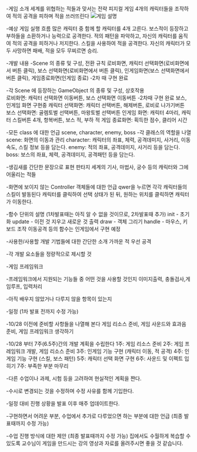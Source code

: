 -게임 소개
세계를 위협하는 적들과 맞서는 전략 피지컬 게임
4개의 캐릭터들을 조작하여 적의 공격을 피하며 적을 쓰러뜨린다
![게임 설명](https://github.com/user-attachments/assets/f49fcedb-aabf-49df-a937-4d08f9f94e7b)

-예상 게임 실행 흐름
많은 캐릭터 중 함께 할 캐릭터를 4개 고른다.
보스적이 등장하고 부하들을 소환하거나 능력으로 공격한다.
적의 패턴을 파악하고, 자신의 캐릭터를 움직여 적의 공격을 피하거나 저지한다.
스킬을 사용하여 적을 공격한다.
자신의 캐릭터가 모두 사망하면 패배, 적을 모두 무찌르면 승리.

-개발 내용
-Scene 의 종류 및 구성, 전환 규칙
로비화면, 캐릭터 선택화면(로비화면에서 버튼 클릭), 보스 선택화면(로비화면에서 버튼 클릭), 인게임화면(보스 선택화면에서 버튼 클릭), 게임종료화면(인게임 종료)       -2차 때 구현 완료

-각 Scene 에 등장하는 GameObject 의 종류 및 구성, 상호작용  
로비화면: 캐릭터 선택화면 이동버튼, 보스 선택화면 이동버튼         -2차때 구현 완료 보스, 인게임 화면 구현중
캐릭터 선택화면: 캐릭터 선택버튼, 해제버튼, 로비로 나가기버튼    
보스 선택화면: 골렘토벌 선택버튼, 마왕토벌 선택버튼
인게임 화면: 캐릭터 4마리, 캐릭터 스킬버튼 4개, 항복버튼, 보스 적, 부하 적
게임 종료화면: 획득한 점수, 클리어 시간

-모든 class 에 대한 언급
scene, character, enemy, boss
-각 클래스의 역할을 나열
scene: 화면의 이동과 관리
character: 캐릭터의 좌표, 체력, 공격데미지, 사거리, 이동속도, 스킬 정보 등을 담는다.
enemy: 적의 좌표, 공격데미지, 사거리 등을 담는다.
boss: 보스의 좌표, 체력, 공격데미지, 공격패턴 등을 담는다.

-생김새를 간단한 문장으로 표현
판타지 세계의 기사, 마법사, 궁수 등의 캐릭터와 그에 어울리는 적들

-화면에 보이지 않는 Controller 객체들에 대한 언급
qwer을 누르면 각각 캐릭터들의 스킬이 발동된다
캐릭터를 클릭하여 선택 상태가 된 뒤, 원하는 위치를 클릭하면 캐릭터가 이동한다.

-함수 단위의 설명 (1차발표때는 아직 알 수 없을 것이므로, 2차발표때 추가)
init - 초기화
update - 이전 것 지우고 새로운 것 출력
draw - 객체 그리기
handle - 마우스, 키보드 조작
이동공격 등의 함수는 인게임에서 구현 예정

-사용한/사용할 개발 기법들에 대한 간단한 소개
가까운 적 우선 공격

-각 개발 요소들을 정량적으로 제시할 것

-게임 프레임워크

-프레임워크에서 지원되는 기능들 중 어떤 것을 사용할 것인지
이미지출력, 충돌검사,게임루프, 입력처리

-아직 배우지 않았거나 다루지 않을 항목이 있는지


-일정 (1차 발표 전까지 수정 가능)

-10/28 이전에 준비할 사항들을 나열해 본다
게임 리소스 준비, 게임 사운드와 효과음 준비, 게임 프레임워크 생각하기

-10/28 부터 7주(6.5주)간의 개발 계획을 수립한다
1주: 게임 리소스 준비
2주: 게임 프레임워크 개발, 게임 리소스 준비
3주: 인게임 기능 구현 (캐릭터 이동, 적 공격)
4주: 인게임 기능 구현 (스킬, 보스 패턴)
5주: 캐릭터 선택 화면 구현
6주: 사운드 및 이펙트 입히기
7주: 부족한 부분 마무리

-다른 수업이나 과제, 시험 등을 고려하여 현실적인 계획을 짠다.

-수시로 변경되는 것을 수정하며 수정 사유를 함께 기입한다.

-일정 대비 진행 상황을 발표 이후 매주 업데이트한다.

-구현하면서 어려운 부분, 수업에서 추가로 다루었으면 하는 부분에 대한 언급 (최종 발표때까지 수정 가능)

-수업 진행 방식에 대한 제안 (최종 발표때까지 수정 가능)
집에서도 수월하게 복습할 수 있도록 교수님이 게임을 만드시는 강의 영상과 자료를 올려주시면 좋을 것 같습니다.
